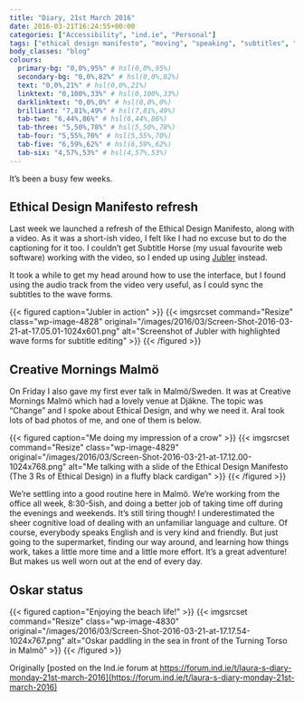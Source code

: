 ```yaml
---
title: "Diary, 21st March 2016"
date: 2016-03-21T16:24:55+00:00
categories: ["Accessibility", "ind.ie", "Personal"]
tags: ["ethical design manifesto", "moving", "speaking", "subtitles", "Sweden", "video"]
body_classes: "blog"
colours:
  primary-bg: "0,0%,95%" # hsl(0,0%,95%)
  secondary-bg: "0,0%,82%" # hsl(0,0%,82%)
  text: "0,0%,21%" # hsl(0,0%,21%)
  linktext: "0,100%,33%" # hsl(0,100%,33%)
  darklinktext: "0,0%,0%" # hsl(0,0%,0%)
  brilliant: "7,81%,49%" # hsl(7,81%,49%)
  tab-two: "6,44%,86%" # hsl(6,44%,86%)
  tab-three: "5,50%,78%" # hsl(5,50%,78%)
  tab-four: "5,55%,70%" # hsl(5,55%,70%)
  tab-five: "6,59%,62%" # hsl(6,59%,62%)
  tab-six: "4,57%,53%" # hsl(4,57%,53%)
---
```


It’s been a busy few weeks.

## Ethical Design Manifesto refresh

Last week we launched a refresh of the Ethical Design Manifesto, along with a video. As it was a short-ish video, I felt like I had no excuse but to do the captioning for it too. I couldn’t get Subtitle Horse (my usual favourite web software) working with the video, so I ended up using [Jubler](http://jubler.org/) instead.

It took a while to get my head around how to use the interface, but I found using the audio track from the video very useful, as I could sync the subtitles to the wave forms.

{{< figured caption="Jubler in action" >}}
  {{< imgsrcset command="Resize" class="wp-image-4828" original="/images/2016/03/Screen-Shot-2016-03-21-at-17.05.01-1024x601.png" alt="Screenshot of Jubler with highlighted wave forms for subtitle editing" >}}
{{< /figured >}}

## Creative Mornings Malmö

On Friday I also gave my first ever talk in Malmö/Sweden. It was at Creative Mornings Malmö which had a lovely venue at Djäkne. The topic was “Change” and I spoke about Ethical Design, and why we need it. Aral took lots of bad photos of me, and one of them is below.

{{< figured caption="Me doing my impression of a crow" >}}
  {{< imgsrcset command="Resize" class="wp-image-4829" original="/images/2016/03/Screen-Shot-2016-03-21-at-17.12.00-1024x768.png" alt="Me talking with a slide of the Ethical Design Manifesto (The 3 Rs of Ethical Design) in a fluffy black cardigan" >}}
{{< /figured >}}

We’re settling into a good routine here in Malmö. We’re working from the office all week, 8:30-5ish, and doing a better job of taking time off during the evenings and weekends. It’s still tiring though! I underestimated the sheer cognitive load of dealing with an unfamiliar language and culture. Of course, everybody speaks English and is very kind and friendly. But just going to the supermarket, finding our way around, and learning how things work, takes a little more time and a little more effort. It’s a great adventure! But makes us well worn out at the end of every day.

## Oskar status

{{< figured caption="Enjoying the beach life!" >}}
  {{< imgsrcset command="Resize" class="wp-image-4830" original="/images/2016/03/Screen-Shot-2016-03-21-at-17.17.54-1024x767.png" alt="Oskar paddling in the sea in front of the Turning Torso in Malmö" >}}
{{< /figured >}}

Originally [posted on the Ind.ie forum at https://forum.ind.ie/t/laura-s-diary-monday-21st-march-2016](https://forum.ind.ie/t/laura-s-diary-monday-21st-march-2016)

	